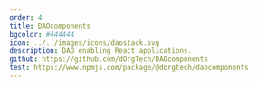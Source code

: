 ```yaml
---
order: 4
title: DAOcomponents
bgcolor: #444444
icon: ../../images/icons/daostack.svg
description: DAO enabling React applications.
github: https://github.com/dOrgTech/DAOcomponents
test: https://www.npmjs.com/package/@dorgtech/daocomponents
---
```


